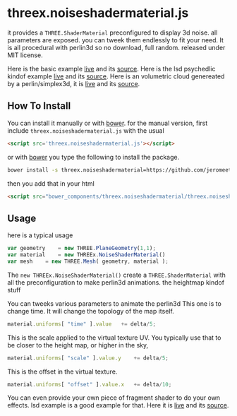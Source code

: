 threex.noiseshadermaterial.js
=============================
it provides a ```THREE.ShaderMaterial``` preconfigured to display 3d noise.
all parameters are exposed. you can tweek them endlessly to fit your need.
It is all procedural with perlin3d so no download, full random.
released under MIT license.

Here is the basic example 
[live](http://jeromeetienne.github.io/threex/src/threex.noiseshadermaterial/examples/basic.html)
 and its 
[source](https://github.com/jeromeetienne/threex/blob/master/src/threex.noiseshadermaterial/examples/basic.html).
Here is the lsd psychedlic kindof example 
[live](http://jeromeetienne.github.io/threex/src/threex.noiseshadermaterial/examples/lsd.html)
 and its 
[source](http://github.com/jeromeetienne/threex/blob/master/src/threex.noiseshadermaterial/examples/lsd.html).
Here is an volumetric cloud genereated by a perlin/simplex3d, it is 
[live](http://jeromeetienne.github.io/threex/src/threex.noiseshadermaterial/examples/volumetric-cloud-procedural.html)
 and its 
[source](http://github.com/jeromeetienne/threex/blob/master/src/threex.noiseshadermaterial/examples/volumetric-cloud-procedural.html).

## How To Install

You can install it manually or with
[bower](http://bower.io/).
for the manual version, first include ```threex.noiseshadermaterial.js``` with the usual

```html
<script src='threex.noiseshadermaterial.js'></script>
```

or with
[bower](http://bower.io/) 
you type the following to install the package.

```bash
bower install -s threex.noiseshadermaterial=https://github.com/jeromeetienne/threex.noiseshadermaterial/archive/master.zip
```

then you add that in your html

```html
<script src="bower_components/threex.noiseshadermaterial/threex.noiseshadermaterial.js"></script>
```


## Usage

here is a typical usage

```javascript
var geometry	= new THREE.PlaneGeometry(1,1);
var material	= new THREEx.NoiseShaderMaterial()
var mesh	= new THREE.Mesh( geometry, material );
```

The ```new THREEx.NoiseShaderMaterial()``` create a ```THREE.ShaderMaterial```
with all the preconfiguration to make perlin3d animations.
the heightmap kindof stuff

You can tweeks various parameters to animate the perlin3d 
This one is to change time. It will change the topology of the map itself.

```javascript
material.uniforms[ "time" ].value	+= delta/5;
```

This is the scale applied to the virtual texture UV.
You typically use that to be closer to the height map, or higher in the sky,

```javascript
material.uniforms[ "scale" ].value.y	+= delta/5;
```

This is the offset in the virtual texture.

```javascript
material.uniforms[ "offset" ].value.x	+= delta/10;
```

You can even provide your own piece of fragment shader to do your own effects.
lsd example is a good example for that.
Here it is 
[live](http://jeromeetienne.github.io/threex/src/threex.noiseshadermaterial/examples/lsd.html)
 and its 
[source](http://github.com/jeromeetienne/threex/blob/master/src/threex.noiseshadermaterial/examples/lsd.html).

